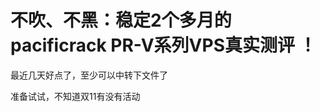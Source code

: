 # 不吹、不黑：稳定2个多月的pacificrack PR-V系列VPS真实测评 ！


最近几天好点了，至少可以中转下文件了<img id="aimg_IOVn8" onclick="zoom(this, this.src, 0, 0, 0)" class="zoom" src="https://cdn.jsdelivr.net/gh/hishis/forum-master/public/images/patch.gif" onmouseover="img_onmouseoverfunc(this)" onload="thumbImg(this)" border="0" alt="" />

准备试试，不知道双11有没有活动<img src="static/image/smiley/default/hug.gif" smilieid="13" border="0" alt="" />
